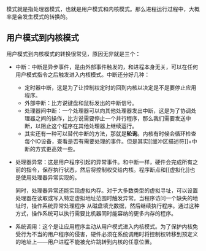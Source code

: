 模式就是指处理器模式，也就是用户模式和内核模式。那么进程运行过程中，大概率是会发生模式的转换的。

## 用户模式到内核模式

用户模式到内核模式的转换很常见，原因无非就是三个：

- 中断：中断是异步事件，是由外部事件触发的，和进程本身无关，可以在任何用户模式指令之后触发进入内核模式。中断还分好几种：
    - 定时器中断，这是为了让控制权定时的回到内核以决定是不是要停止应用程序。
    - 外部中断：比方说键盘和鼠标发出的中断信号。
    - 处理器间中断：一个处理器可以向其他处理器发出中断，这是为了协调处理器之间的操作，比方说需要停止一个并行程序，那么我们需要发送中断，以阻止这个程序在其他处理器上继续运行。
    - 其实还有一种可以替代中断的方法，那就是**轮询**。内核有时候会循环检查每个IO设备，查看是否有需要处理的事件。但是其实[[缓冲区描述符]]+中断的方式更高效一些。
- 处理器异常：这是用户程序引起的异常事件。和中断一样，硬件会完成所有之前的指令，保存执行状态，然后将控制权交给内核。程序断点和[[虚拟化]]也是使用处理器异常实现的。

    同时，处理器异常还能实现虚拟内存。对于大多数类型的虚拟寻址，可以设置处理器在读取或写入特定虚拟地址范围时触发异常。当程序访问一个缺失的地址时，操作系统异常处理程序 从磁盘填充数据，然后继续执行程序。通过这种方式，操作系统可以执行需要比机器同时能容纳的更多内存的程序。

- 系统调用：这个是让应用程序主动从用户模式进入内核模式。为了保护内核免受行为不当的用户程序的侵害，硬件必须在系统调用时将控制权转移到预定义的地址上——用户进程不能被允许跳转到内核的任意位置。
